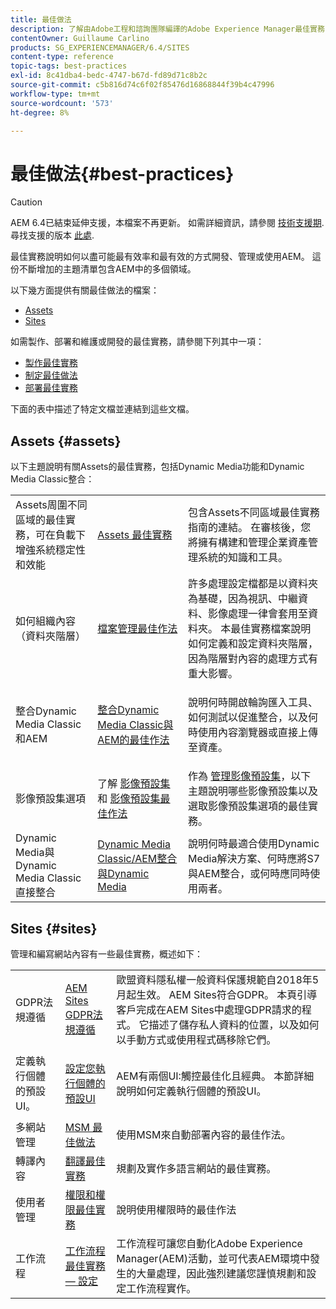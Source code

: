 ```yaml
---
title: 最佳做法
description: 了解由Adobe工程和諮詢團隊編譯的Adobe Experience Manager最佳實務，以協助管理員快速上手並執行。
contentOwner: Guillaume Carlino
products: SG_EXPERIENCEMANAGER/6.4/SITES
content-type: reference
topic-tags: best-practices
exl-id: 8c41dba4-bedc-4747-b67d-fd89d71c8b2c
source-git-commit: c5b816d74c6f02f85476d16868844f39b4c47996
workflow-type: tm+mt
source-wordcount: '573'
ht-degree: 8%

---
```


# 最佳做法{#best-practices}

>[!CAUTION]
>
>AEM 6.4已結束延伸支援，本檔案不再更新。 如需詳細資訊，請參閱 [技術支援期](https://helpx.adobe.com//tw/support/programs/eol-matrix.html). 尋找支援的版本 [此處](https://experienceleague.adobe.com/docs/).

最佳實務說明如何以盡可能最有效率和最有效的方式開發、管理或使用AEM。 這份不斷增加的主題清單包含AEM中的多個領域。

以下幾方面提供有關最佳做法的檔案：

* [Assets](#assets)
* [Sites](#sites)

如需製作、部署和維護或開發的最佳實務，請參閱下列其中一項：

* [製作最佳實務](/help/sites-authoring/best-practices.md)
* [制定最佳做法](/help/sites-developing/best-practices.md)
* [部署最佳實務](/help/sites-deploying/best-practices.md)

下面的表中描述了特定文檔並連結到這些文檔。

## Assets {#assets}

以下主題說明有關Assets的最佳實務，包括Dynamic Media功能和Dynamic Media Classic整合：

<table> 
 <tbody>
  <tr>
   <td>Assets周圍不同區域的最佳實務，可在負載下增強系統穩定性和效能</td> 
   <td><a href="/help/assets/organize-assets.md">Assets 最佳實務</a></td> 
   <td>包含Assets不同區域最佳實務指南的連結。 在審核後，您將擁有構建和管理企業資產管理系統的知識和工具。</td> 
  </tr>
  <tr>
   <td>如何組織內容（資料夾階層）</td> 
   <td><a href="/help/assets/organize-assets.md">檔案管理最佳作法</a></td> 
   <td>許多處理設定檔都是以資料夾為基礎，因為視訊、中繼資料、影像處理一律會套用至資料夾。 本最佳實務檔案說明如何定義和設定資料夾階層，因為階層對內容的處理方式有重大影響。 </td> 
  </tr>
  <tr>
   <td>整合Dynamic Media Classic和AEM</td> 
   <td><a href="/help/sites-administering/scene7.md#best-practices-for-integrating-scene-with-aem">整合Dynamic Media Classic與AEM的最佳作法</a></td> 
   <td><p>說明何時開啟輪詢匯入工具、如何測試以促進整合，以及何時使用內容瀏覽器或直接上傳至資產。</p> </td> 
  </tr>
  <tr>
   <td>影像預設集選項</td> 
   <td>了解 <a href="/help/assets/managing-image-presets.md#understanding-image-presets">影像預設集</a> 和 <a href="/help/assets/managing-image-presets.md#image-preset-options">影像預設集最佳作法</a></td> 
   <td>作為 <a href="/help/assets/managing-image-presets.md">管理影像預設集</a>，以下主題說明哪些影像預設集以及選取影像預設集選項的最佳實務。</td> 
  </tr>
  <tr>
   <td>Dynamic Media與Dynamic Media Classic直接整合</td> 
   <td><a href="/help/sites-administering/scene7.md#aem-scene-integration-versus-dynamic-media">Dynamic Media Classic/AEM整合與Dynamic Media</a></td> 
   <td>說明何時最適合使用Dynamic Media解決方案、何時應將S7與AEM整合，或何時應同時使用兩者。</td> 
  </tr>
 </tbody>
</table>

## Sites {#sites}

管理和編寫網站內容有一些最佳實務，概述如下：

<table> 
 <tbody>
  <tr>
   <td>GDPR法規遵循</td> 
   <td><a href="/help/sites-administering/gdpr-compliance-sites.md">AEM Sites GDPR法規遵循</a></td> 
   <td>歐盟資料隱私權一般資料保護規範自2018年5月起生效。 AEM Sites符合GDPR。 本頁引導客戶完成在AEM Sites中處理GDPR請求的程式。 它描述了儲存私人資料的位置，以及如何以手動方式或使用程式碼移除它們。</td> 
  </tr>
  <tr>
   <td>定義執行個體的預設UI。</td> 
   <td><p><a href="/help/sites-authoring/select-ui.md#configuring-the-default-ui-for-your-instance">設定您執行個體的預設UI</a></p> </td> 
   <td>AEM有兩個UI:觸控最佳化且經典。 本節詳細說明如何定義執行個體的預設UI。</td> 
  </tr>
  <tr>
   <td>多網站管理</td> 
   <td><a href="/help/sites-administering/msm-best-practices.md">MSM 最佳做法</a></td> 
   <td>使用MSM來自動部署內容的最佳作法。 </td> 
  </tr>
  <tr>
   <td>轉譯內容</td> 
   <td><a href="/help/sites-administering/tc-bp.md">翻譯最佳實務</a></td> 
   <td>規劃及實作多語言網站的最佳實務。</td> 
  </tr>
  <tr>
   <td>使用者管理</td> 
   <td><a href="/help/sites-administering/security.md#best-practices">權限和權限最佳實務</a></td> 
   <td>說明使用權限時的最佳作法 </td> 
  </tr>
  <tr>
   <td>工作流程</td> 
   <td><a href="/help/sites-developing/workflows-best-practices.md#configuration">工作流程最佳實務 — 設定</a></td> 
   <td>工作流程可讓您自動化Adobe Experience Manager(AEM)活動，並可代表AEM環境中發生的大量處理，因此強烈建議您謹慎規劃和設定工作流程實作。</td> 
  </tr>
 </tbody>
</table>
